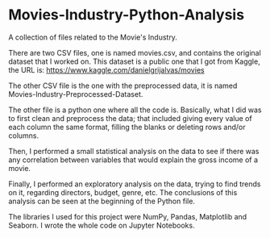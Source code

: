 # Movies-Industry-Python-Analysis
A collection of files related to the Movie's Industry.

There are two CSV files, one is named movies.csv, and contains the original dataset that I worked on. This dataset is a public one that I got from Kaggle, the URL is: https://www.kaggle.com/danielgrijalvas/movies

The other CSV file is the one with the preprocessed data, it is named Movies-Industry-Preprocessed-Dataset.

The other file is a python one where all the code is. Basically, what I did was to first clean and preprocess the data; that included giving every value of each column the same format, filling the blanks or deleting rows and/or columns.

Then, I performed a small statistical analysis on the data to see if there was any correlation between variables that would explain the gross income of a movie.

Finally, I performed an exploratory analysis on the data, trying to find trends on it, regarding directors, budget, genre, etc. The conclusions of this analysis can be seen at the beginning of the Python file.

The libraries I used for this project were NumPy, Pandas, Matplotlib and Seaborn. I wrote the whole code on Jupyter Notebooks.
